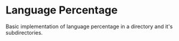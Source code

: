 # Language Percentage

Basic implementation of language percentage in a directory and it's subdirectories.